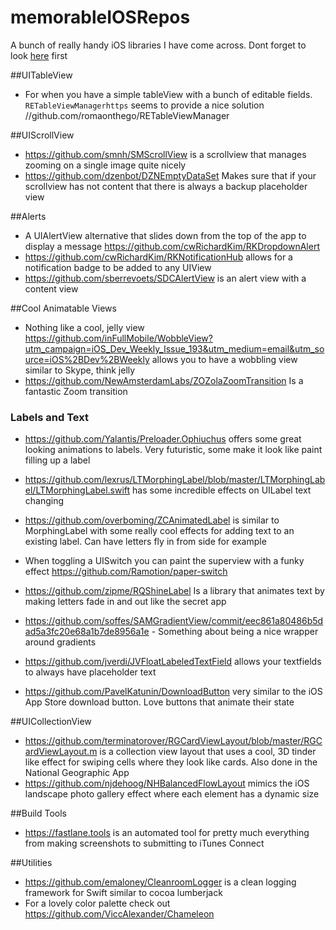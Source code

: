 # memorableIOSRepos
A bunch of really handy iOS libraries I have come across. Dont forget to look [here](https://github.com/cjwirth/awesome-ios-ui) first

##UITableView
* For when you have a simple tableView with a bunch of editable fields. `RETableViewManagerhttps` seems to provide a nice solution //github.com/romaonthego/RETableViewManager

##UIScrollView
* https://github.com/smnh/SMScrollView is a scrollview that manages zooming on a single image quite nicely
* https://github.com/dzenbot/DZNEmptyDataSet Makes sure that if your scrollview has not content that there is always a backup placeholder view

##Alerts
* A UIAlertView alternative that slides down from the top of the app to display a message https://github.com/cwRichardKim/RKDropdownAlert
* https://github.com/cwRichardKim/RKNotificationHub allows for a notification badge to be added to any UIView
* https://github.com/sberrevoets/SDCAlertView is an alert view with a content view

##Cool Animatable Views
* Nothing like a cool, jelly view https://github.com/inFullMobile/WobbleView?utm_campaign=iOS_Dev_Weekly_Issue_193&utm_medium=email&utm_source=iOS%2BDev%2BWeekly allows you to have a wobbling view similar to Skype, think jelly
* https://github.com/NewAmsterdamLabs/ZOZolaZoomTransition Is a fantastic Zoom transition 
 
### Labels and Text
* https://github.com/Yalantis/Preloader.Ophiuchus offers some great looking animations to labels. Very futuristic, some make it look like paint filling up a label
* https://github.com/lexrus/LTMorphingLabel/blob/master/LTMorphingLabel/LTMorphingLabel.swift has some incredible effects on UILabel text changing
* https://github.com/overboming/ZCAnimatedLabel is similar to MorphingLabel with some really cool effects for adding text to an existing label. Can have letters fly in from side for example 

* When toggling a UISwitch you can paint the superview with a funky effect https://github.com/Ramotion/paper-switch
* https://github.com/zipme/RQShineLabel Is a library that animates text by making letters fade in and out like the secret app
* https://github.com/soffes/SAMGradientView/commit/eec861a80486b5dad5a3fc20e68a1b7de8956a1e - Something about being a nice wrapper around gradients 
* https://github.com/jverdi/JVFloatLabeledTextField allows your textfields to always have placeholder text
* https://github.com/PavelKatunin/DownloadButton very similar to the iOS App Store download button. Love buttons that animate their state 

##UICollectionView
* https://github.com/terminatorover/RGCardViewLayout/blob/master/RGCardViewLayout.m is a collection view layout that uses a cool, 3D tinder like effect for swiping cells where they look like cards. Also done in the National Geographic App
* https://github.com/njdehoog/NHBalancedFlowLayout mimics the iOS landscape photo gallery effect where each element has a dynamic size

##Build Tools
* https://fastlane.tools is an automated tool for pretty much everything from making screenshots to submitting to iTunes Connect

##Utilities
* https://github.com/emaloney/CleanroomLogger is a clean logging framework for Swift similar to cocoa lumberjack
* For a lovely color palette check out https://github.com/ViccAlexander/Chameleon
